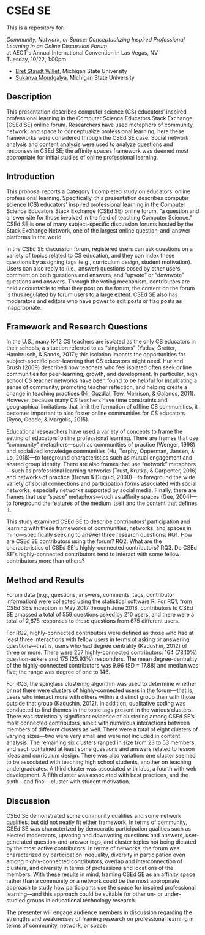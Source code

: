# CSEd SE

This is a repository for:

*Community, Network, or Space: Conceptualizing Inspired Professional Learning in an Online Discussion Forum*  
at AECT's Annual International Convention in Las Vegas, NV  
Tuesday, 10/22, 1:00pm

- [Bret Staudt Willet](http://bretsw.com/), Michigan State University
- [Sukanya Moudgalya](https://sukanyakm.wordpress.com/), Michigan State University

## Description

This presentation describes computer science (CS) educators’ inspired professional learning in the Computer Science Educators Stack Exchange (CSEd SE) online forum. Researchers have used metaphors of community, network, and space to conceptualize professional learning; here these frameworks were considered through the CSEd SE case. Social network analysis and content analysis were used to analyze questions and responses in CSEd SE; the affinity spaces framework was deemed most appropriate for initial studies of online professional learning.

## Introduction

This proposal reports a Category 1 completed study on educators’ online professional learning. Specifically, this presentation describes computer science (CS) educators’ inspired professional learning in the Computer Science Educators Stack Exchange (CSEd SE) online forum, “a question and answer site for those involved in the field of teaching Computer Science.” CSEd SE is one of many subject-specific discussion forums hosted by the Stack Exchange Network, one of the largest online question-and-answer platforms in the world.

In the CSEd SE discussion forum, registered users can ask questions on a variety of topics related to CS education, and they can index these questions by assigning tags (e.g., curriculum design, student motivation). Users can also reply to (i.e., answer) questions posed by other users, comment on both questions and answers, and “upvote” or “downvote” questions and answers. Through the voting mechanism, contributors are held accountable to what they post on the forum; the content on the forum is thus regulated by forum users to a large extent. CSEd SE also has moderators and editors who have power to edit posts or flag posts as inappropriate.

## Framework and Research Questions

In the U.S., many K-12 CS teachers are isolated as the only CS educators in their schools, a situation referred to as “singletons” (Yadav, Gretter, Hambrusch, & Sands, 2017); this isolation impacts the opportunities for subject-specific peer-learning that CS educators might need. Hur and Brush (2009) described how teachers who feel isolated often seek online communities for peer-learning, growth, and development. In particular, high school CS teacher networks have been found to be helpful for inculcating a sense of community, promoting teacher reflection, and helping create a change in teaching practices (Ni, Guzdial, Tew, Morrison, & Galanos, 2011). However, because many CS teachers have time constraints and geographical limitations that limit the formation of offline CS communities, it becomes important to also foster online communities for CS educators (Ryoo, Goode, & Margolis, 2015).

Educational researchers have used a variety of concepts to frame the setting of educators’ online professional learning. There are frames that use “community” metaphors—such as communities of practice (Wenger, 1998) and socialized knowledge communities (Hu, Torphy, Opperman, Jansen, & Lo, 2018)—to foreground characteristics such as mutual engagement and shared group identity. There are also frames that use “network” metaphors—such as professional learning networks (Trust, Krutka, & Carpenter, 2016) and networks of practice (Brown & Duguid, 2000)—to foreground the wide variety of social connections and participation forms associated with social networks, especially networks supported by social media. Finally, there are frames that use “space” metaphors—such as affinity spaces (Gee, 2004)—to foreground the features of the medium itself and the content that defines it. 

This study examined CSEd SE to describe contributors’ participation and learning with these frameworks of communities, networks, and spaces in mind—specifically seeking to answer three research questions: RQ1. How are CSEd SE contributors using the forum? RQ2. What are the characteristics of CSEd SE's highly-connected contributors? RQ3. Do CSEd SE's highly-connected contributors tend to interact with some fellow contributors more than others?

## Method and Results

Forum data (e.g., questions, answers, comments, tags, contributor information) were collected using the statistical software R. For RQ1, from CSEd SE’s inception in May 2017 through June 2018, contributors to CSEd SE amassed a total of 559 questions asked by 210 users, and there were a total of 2,675 responses to these questions from 675 different users.

For RQ2, highly-connected contributors were defined as those who had at least three interactions with fellow users in terms of asking or answering questions—that is, users who had degree centrality (Kadushin, 2012) of three or more. There were 257 highly-connected contributors: 164 (78.10%) question-askers and 175 (25.93%) responders. The mean degree-centrality of the highly-connected contributors was 9.96 (SD = 17.88) and median was five; the range was degree of one to 146.

For RQ3, the spinglass clustering algorithm was used to determine whether or not there were clusters of highly-connected users in the forum—that is, users who interact more with others within a distinct group than with those outside that group (Kadushin, 2012). In addition, qualitative coding was conducted to find themes in the topic tags present in the various clusters. There was statistically significant evidence of clustering among CSEd SE’s most connected contributors, albeit with numerous interactions between members of different clusters as well. There were a total of eight clusters of varying sizes—two were very small and were not included in content analysis. The remaining six clusters ranged in size from 23 to 53 members, and each contained at least some questions and answers related to lesson ideas and curriculum design. There was also variation: one cluster seemed to be associated with teaching high school students, another on teaching undergraduates. A third cluster was associated with labs, a fourth with web development. A fifth cluster was associated with best practices, and the sixth—and final—cluster with student motivation.

## Discussion

CSEd SE demonstrated some community qualities and some network qualities, but did not neatly fit either framework. In terms of community, CSEd SE was characterized by democratic participation qualities such as elected moderators, upvoting and downvoting questions and answers, user-generated question-and-answer tags, and cluster topics not being dictated by the most active contributors. In terms of networks, the forum was characterized by participation inequality, diversity in participation even among highly-connected contributors, overlap and interconnection of clusters, and diversity in terms of professions and locations of the members. With these results in mind, framing CSEd SE as an affinity space rather than a community or a network could be the most appropriate approach to study how participants use the space for inspired professional learning—and this approach could be suitable for other un- or under-studied groups in educational technology research.

The presenter will engage audience members in discussion regarding the strengths and weaknesses of framing research on professional learning in terms of community, network, or space.